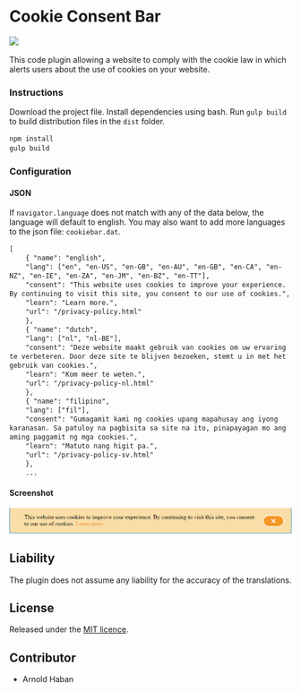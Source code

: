 # Cookie Consent Bar
![](https://img.shields.io/badge/version-1.0.0-orange.svg)

This code plugin allowing a website to comply with the cookie law in which alerts users about the use of cookies on your website.

### Instructions
  
Download the project file. Install dependencies using bash. Run `gulp build` to build distribution files in the `dist` folder.
```bash
npm install
gulp build
```

### Configuration

#### JSON

If `navigator.language` does not match with any of the data below, the language will default to english. You may also want to add more languages to the json file: `cookiebar.dat`.
```code
[
	{ "name": "english",
    "lang": ["en", "en-US", "en-GB", "en-AU", "en-GB", "en-CA", "en-NZ", "en-IE", "en-ZA", "en-JM", "en-BZ", "en-TT"],
    "consent": "This website uses cookies to improve your experience. By continuing to visit this site, you consent to our use of cookies.",
    "learn": "Learn more.",
    "url": "/privacy-policy.html"
	},
	{ "name": "dutch",
    "lang": ["nl", "nl-BE"],
    "consent": "Deze website maakt gebruik van cookies om uw ervaring te verbeteren. Door deze site te blijven bezoeken, stemt u in met het gebruik van cookies.",
    "learn": "Kom meer te weten.",
    "url": "/privacy-policy-nl.html"
	},
    { "name": "filipino",
    "lang": ["fil"],
    "consent": "Gumagamit kami ng cookies upang mapahusay ang iyong karanasan. Sa patuloy na pagbisita sa site na ito, pinapayagan mo ang aming paggamit ng mga cookies.",
    "learn": "Matuto nang higit pa.",
    "url": "/privacy-policy-sv.html"
    },
    ...
```

#### Screenshot
![](https://github.com/hsbyte/cookie-bar-consent/blob/master/.md/cookiebar.jpg)

## Liability
The plugin does not assume any liability for the accuracy of the translations.

## License
Released under the [MIT licence](http://opensource.org/licenses/MIT).

## Contributor
- Arnold Haban
